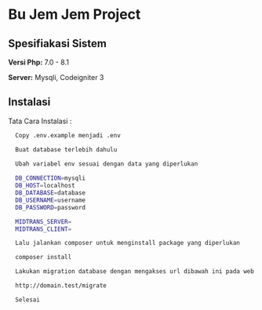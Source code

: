 
# Bu Jem Jem Project




## Spesifiakasi Sistem

**Versi Php:** 7.0 - 8.1

**Server:** Mysqli, Codeigniter 3


## Instalasi


Tata Cara Instalasi :

```bash
  Copy .env.example menjadi .env
```

```bash
  Buat database terlebih dahulu
```

```bash
  Ubah variabel env sesuai dengan data yang diperlukan
  
  DB_CONNECTION=mysqli
  DB_HOST=localhost
  DB_DATABASE=database
  DB_USERNAME=username
  DB_PASSWORD=password

  MIDTRANS_SERVER=
  MIDTRANS_CLIENT=
```


```bash
  Lalu jalankan composer untuk menginstall package yang diperlukan

  composer install
```

```bash
  Lakukan migration database dengan mengakses url dibawah ini pada web browser

  http://domain.test/migrate
```

```bash
  Selesai
```
